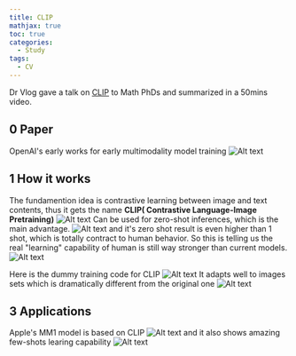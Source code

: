 ```yaml
---
title: CLIP
mathjax: true
toc: true
categories:
  - Study
tags:
  - CV
---
```


Dr Vlog gave a talk on [CLIP](https://www.youtube.com/watch?v=dlrvjEA1cqw) to Math PhDs and summarized in a 50mins video. 

## 0 Paper
OpenAI's early works for early multimodality model training
![Alt text](/code23/assets/images/2024/24-06-12-CLIP_files/paper.png)

## 1 How it works
The fundamention idea is contrastive learning between image and text contents, thus it gets the name **CLIP( Contrastive Language-Image Pretraining)**
![Alt text](/code23/assets/images/2024/24-06-12-CLIP_files/1.png)
Can be used for zero-shot inferences, which is the main advantage.
![Alt text](/code23/assets/images/2024/24-06-12-CLIP_files/2.png)
and it's zero shot result is even higher than 1 shot, which is totally contract to human behavior. So this is telling us the real "learning" capability of human is still way stronger than current models.
![Alt text](/code23/assets/images/2024/24-06-12-CLIP_files/zeroshot.png)

Here is the dummy training code for CLIP
![Alt text](/code23/assets/images/2024/24-06-12-CLIP_files/code.png)
It adapts well to images sets which is dramatically different from the original one
![Alt text](/code23/assets/images/2024/24-06-12-CLIP_files/clipresult.png)

## 3 Applications
Apple's MM1 model is based on CLIP
![Alt text](/code23/assets/images/2024/24-06-12-CLIP_files/mm1.png)
and it also shows amazing few-shots learing capability
![Alt text](/code23/assets/images/2024/24-06-12-CLIP_files/mm1res.png)